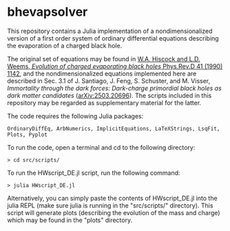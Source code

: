 # bhevapsolver

This repository contains a Julia implementation of a nondimensionalized version of a first order system of ordinary differential equations describing the evaporation of a charged black hole.

The original set of equations may be found in [W.A. Hiscock and L.D. Weems, *Evolution of charged evaporating black holes* Phys.Rev.D 41 (1990) 1142](https://doi.org/10.1103/PhysRevD.41.1142), and the nondimensionalized equations implemented here are described in Sec. 3.1 of J. Santiago, J. Feng, S. Schuster, and M. Visser, *Immortality through the dark forces: Dark-charge primordial black holes as dark matter candidates* ([arXiv:2503.20696](https://arxiv.org/abs/2503.20696)). The scripts included in this repository may be regarded as supplementary material for the latter.

The code requires the 
following Julia packages:

    OrdinaryDiffEq, ArbNumerics, ImplicitEquations, LaTeXStrings, LsqFit, Plots, Pyplot
    
To run the code, open a terminal and cd to the following directory:

    > cd src/scripts/

To run the HWscript_DE.jl script, run the following command:

    > julia HWscript_DE.jl

Alternatively, you can simply paste the contents of HWscript_DE.jl into the julia REPL (make sure julia is running in the "src/scripts/" directory). This script will generate plots (describing the evolution of the mass and charge) which may be found in the "plots" directory.
